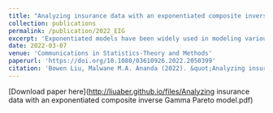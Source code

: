 ```yaml
---
title: "Analyzing insurance data with an exponentiated composite inverse Gamma-Pareto model"
collection: publications
permalink: /publication/2022_EIG
excerpt: 'Exponentiated models have been widely used in modeling various types of data such as survival data and insurance claims data. However, the exponentiated composite distribution models have not been explored yet. In this paper, we introduce an improvement of the one-parameter Inverse Gamma-Pareto composite model by exponentiating the random variable associated with the one-parameter Inverse Gamma-Pareto composite distribution function. The goodness-of-fit of the exponentiated Inverse Gamma-Pareto was assessed using three different insurance data sets. The two-parameter exponentiated Inverse Gamma-Pareto model outperforms the one-parameter Inverse Gamma-Pareto model in terms of goodness-of-fit measures for all datasets. In addition, the proposed exponentiated composite Inverse Gamma-Pareto model provides a very good fit with some well-known insurance datasets.'
date: 2022-03-07
venue: 'Communications in Statistics-Theory and Methods'
paperurl: 'https://doi.org/10.1080/03610926.2022.2050399'
citation: 'Bowen Liu, Malwane M.A. Ananda (2022). &quot;Analyzing insurance data with an exponentiated composite inverse Gamma-Pareto model &quot; <i>Communications in Statistics-Theory and Methods</i>. 1-14.'
---
```


[Download paper here](http://liuaber.github.io/files/Analyzing insurance data with an exponentiated composite inverse Gamma Pareto model.pdf)

